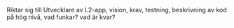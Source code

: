 Riktar sig till Utvecklare av L2-app, vision, krav, testning, beskrivning av kod på hög nivå, vad funkar? vad är kvar?